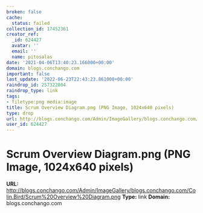 ```yaml
---
broken: false
cache:
  status: failed
collection_id: 17452361
creator_ref:
  _id: 624427
  avatar: ''
  email: ''
  name: pitosalas
date: '2021-04-06T13:40:23.166000+00:00'
domain: blogs.conchango.com
important: false
last_update: '2022-06-23T22:43:23.861000+00:00'
raindrop_id: 257322804
raindrop_type: link
tags:
- filetype:png media:image
title: Scrum Overview Diagram.png (PNG Image, 1024x640 pixels)
type: drop
url: http://blogs.conchango.com/Admin/ImageGallery/blogs.conchango.com/Colin.Bird/Scrum%20Overview%20Diagram.png
user_id: 624427
---
```


# Scrum Overview Diagram.png (PNG Image, 1024x640 pixels)

**URL:** http://blogs.conchango.com/Admin/ImageGallery/blogs.conchango.com/Colin.Bird/Scrum%20Overview%20Diagram.png
**Type:** link
**Domain:** blogs.conchango.com
